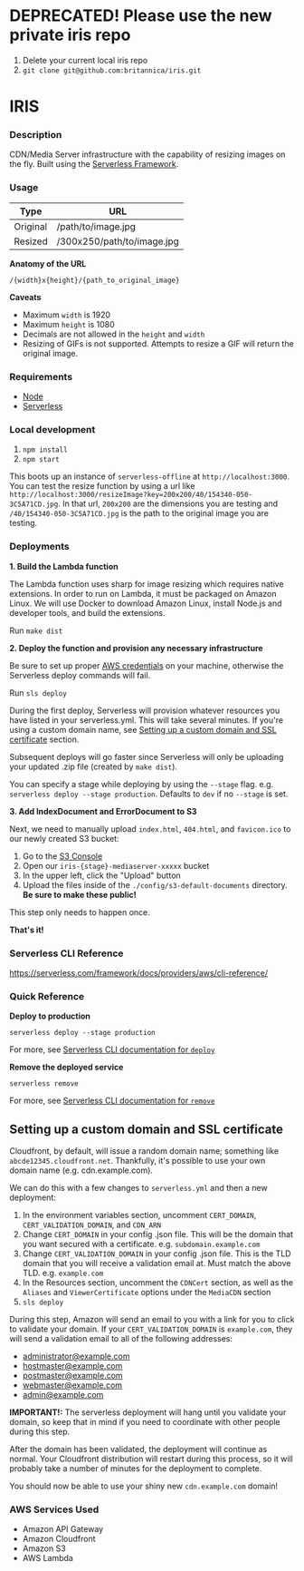 # DEPRECATED! Please use the new private iris repo

1. Delete your current local iris repo
1. `git clone git@github.com:britannica/iris.git`

# IRIS

### Description

CDN/Media Server infrastructure with the capability of resizing images on the fly. Built using the
[Serverless Framework](https://serverless.com/).


### Usage

| Type                 | URL                            |
| -------------------- | ------------------------------ |
| Original             | /path/to/image.jpg             |
| Resized              | /300x250/path/to/image.jpg     |

**Anatomy of the URL**

`/{width}x{height}/{path_to_original_image}`


**Caveats**

- Maximum `width` is 1920
- Maximum `height` is 1080
- Decimals are not allowed in the `height` and `width`
- Resizing of GIFs is not supported. Attempts to resize a GIF will return the original image.


### Requirements

- [Node](https://nodejs.org/en/)
- [Serverless](https://serverless.com/)


### Local development

1. `npm install`
1. `npm start`

This boots up an instance of `serverless-offline` at `http://localhost:3000`. You can test the resize function by using 
a url like `http://localhost:3000/resizeImage?key=200x200/40/154340-050-3C5A71CD.jpg`. In that url, `200x200` are the dimensions you
are testing and `/40/154340-050-3C5A71CD.jpg` is the path to the original image you are testing.


### Deployments

**1. Build the Lambda function**

The Lambda function uses sharp for image resizing which requires native extensions. In order to run on Lambda, it must be packaged on Amazon Linux. We will use Docker to download Amazon Linux, install Node.js and developer tools, and build the extensions.

Run `make dist`

**2. Deploy the function and provision any necessary infrastructure**

Be sure to set up proper [AWS credentials](https://serverless.com/framework/docs/providers/aws/guide/credentials/) 
on your machine, otherwise the Serverless deploy commands will fail.

Run `sls deploy`

During the first deploy, Serverless will provision whatever resources you have listed in your serverless.yml. This will take several minutes. If you're using a custom domain name, see [Setting up a custom domain and SSL certificate](#setting-up-a-custom-domain-and-ssl-certificate) section.

Subsequent deploys will go faster since Serverless will only be uploading your updated .zip file (created by `make dist`).

You can specify a stage while deploying by using the `--stage` flag. e.g. `serverless deploy --stage production`. Defaults to `dev` if no `--stage` is set.

**3. Add IndexDocument and ErrorDocument to S3**

Next, we need to manually upload `index.html`, `404.html`, and `favicon.ico` to our newly created S3 bucket:

1. Go to the [S3 Console](https://s3.console.aws.amazon.com/s3/home)
1. Open our `iris-{stage}-mediaserver-xxxxx` bucket
1. In the upper left, click the "Upload" button
1. Upload the files inside of the `./config/s3-default-documents` directory. **Be sure to make these public!**

This step only needs to happen once.

**That's it!**


### Serverless CLI Reference

https://serverless.com/framework/docs/providers/aws/cli-reference/


### Quick Reference

**Deploy to production**

`serverless deploy --stage production`

For more, see [Serverless CLI documentation for `deploy`](https://serverless.com/framework/docs/providers/aws/cli-reference/deploy/)

**Remove the deployed service**

`serverless remove`

For more, see [Serverless CLI documentation for `remove`](https://serverless.com/framework/docs/providers/aws/cli-reference/remove/)


## Setting up a custom domain and SSL certificate

Cloudfront, by default, will issue a random domain name; something like `abcde12345.cloudfront.net`. Thankfully, it's 
possible to use your own domain name (e.g. cdn.example.com).

We can do this with a few changes to `serverless.yml` and then a new deployment:
1. In the environment variables section, uncomment `CERT_DOMAIN`, `CERT_VALIDATION_DOMAIN`, and `CDN_ARN`
1. Change `CERT_DOMAIN` in your config .json file. This will be the domain that you want secured with a certificate. e.g. `subdomain.example.com`
1. Change `CERT_VALIDATION_DOMAIN` in your config .json file. This is the TLD domain that you will receive a validation email at. Must match the above TLD. e.g. `example.com`
1. In the Resources section, uncomment the `CDNCert` section, as well as the `Aliases` and `ViewerCertificate` options under the `MediaCDN` section
1. `sls deploy`

During this step, Amazon will send an email to you with a link for you to click to validate your domain. If your 
`CERT_VALIDATION_DOMAIN` is `example.com`, they will send a validation email to all of the following addresses:
- administrator@example.com
- hostmaster@example.com
- postmaster@example.com
- webmaster@example.com
- admin@example.com

**IMPORTANT!:** The serverless deployment will hang until you validate your domain, so keep that in mind if you need to
coordinate with other people during this step.

After the domain has been validated, the deployment will continue as normal. Your Cloudfront distribution will restart
during this process, so it will probably take a number of minutes for the deployment to complete.

You should now be able to use your shiny new `cdn.example.com` domain!


### AWS Services Used

- Amazon API Gateway
- Amazon Cloudfront
- Amazon S3
- AWS Lambda 
